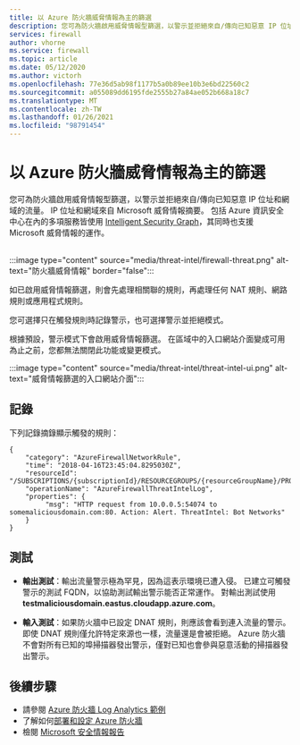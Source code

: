```yaml
---
title: 以 Azure 防火牆威脅情報為主的篩選
description: 您可為防火牆啟用威脅情報型篩選，以警示並拒絕來自/傳向已知惡意 IP 位址和網域的流量。
services: firewall
author: vhorne
ms.service: firewall
ms.topic: article
ms.date: 05/12/2020
ms.author: victorh
ms.openlocfilehash: 77e36d5ab98f1177b5a0b89ee10b3e6bd22560c2
ms.sourcegitcommit: a055089dd6195fde2555b27a84ae052b668a18c7
ms.translationtype: MT
ms.contentlocale: zh-TW
ms.lasthandoff: 01/26/2021
ms.locfileid: "98791454"
---
```

# <a name="azure-firewall-threat-intelligence-based-filtering"></a>以 Azure 防火牆威脅情報為主的篩選

您可為防火牆啟用威脅情報型篩選，以警示並拒絕來自/傳向已知惡意 IP 位址和網域的流量。 IP 位址和網域來自 Microsoft 威脅情報摘要。 包括 Azure 資訊安全中心在內的多項服務皆使用 [Intelligent Security Graph](https://www.microsoft.com/security/operations/intelligence)，其同時也支援 Microsoft 威脅情報的運作。<br>
<br>

:::image type="content" source="media/threat-intel/firewall-threat.png" alt-text="防火牆威脅情報" border="false":::

如已啟用威脅情報篩選，則會先處理相關聯的規則，再處理任何 NAT 規則、網路規則或應用程式規則。

您可選擇只在觸發規則時記錄警示，也可選擇警示並拒絕模式。

根據預設，警示模式下會啟用威脅情報篩選。 在區域中的入口網站介面變成可用為止之前，您都無法關閉此功能或變更模式。

:::image type="content" source="media/threat-intel/threat-intel-ui.png" alt-text="威脅情報篩選的入口網站介面":::

## <a name="logs"></a>記錄

下列記錄摘錄顯示觸發的規則：

```
{
    "category": "AzureFirewallNetworkRule",
    "time": "2018-04-16T23:45:04.8295030Z",
    "resourceId": "/SUBSCRIPTIONS/{subscriptionId}/RESOURCEGROUPS/{resourceGroupName}/PROVIDERS/MICROSOFT.NETWORK/AZUREFIREWALLS/{resourceName}",
    "operationName": "AzureFirewallThreatIntelLog",
    "properties": {
         "msg": "HTTP request from 10.0.0.5:54074 to somemaliciousdomain.com:80. Action: Alert. ThreatIntel: Bot Networks"
    }
}
```

## <a name="testing"></a>測試

- **輸出測試**：輸出流量警示極為罕見，因為這表示環境已遭入侵。 已建立可觸發警示的測試 FQDN，以協助測試輸出警示能否正常運作。 對輸出測試使用 **testmaliciousdomain.eastus.cloudapp.azure.com**。

- **輸入測試**：如果防火牆中已設定 DNAT 規則，則應該會看到連入流量的警示。 即使 DNAT 規則僅允許特定來源也一樣，流量還是會被拒絕。 Azure 防火牆不會對所有已知的埠掃描器發出警示，僅對已知也會參與惡意活動的掃描器發出警示。

## <a name="next-steps"></a>後續步驟

- 請參閱 [Azure 防火牆 Log Analytics 範例](./firewall-workbook.md)
- 了解如何[部署和設定 Azure 防火牆](tutorial-firewall-deploy-portal.md)
- 檢閱 [Microsoft 安全情報報告](https://www.microsoft.com/en-us/security/operations/security-intelligence-report)